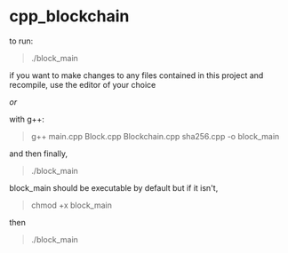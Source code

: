 # cpp_blockchain

to run:

>./block_main

if you want to make changes to any files contained in this project and recompile,
use the editor of your choice

*or*

with g++:
>g++ main.cpp Block.cpp Blockchain.cpp sha256.cpp -o block_main

and then finally,

>./block_main

block_main should be executable by default but if it isn't,

>chmod +x block_main

then

>./block_main

